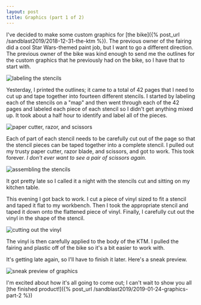 ```yaml
---
layout: post
title: Graphics (part 1 of 2)
---
```


I've decided to make some custom graphics for [the bike]({% post_url /sandblast2019/2018-12-31-the-ktm %}). The previous owner of the fairing did a cool Star Wars-themed paint job, but I want to go a different direction. The previous owner of the bike was kind enough to send me the outlines for the custom graphics that he previously had on the bike, so I have that to start with.

![labeling the stencils](/sandblast2019/resources/stencils1.jpg "labeling the stencils")

Yesterday, I printed the outlines; it came to a total of 42 pages that I need to cut up and tape together into fourteen different stencils. I started by labeling each of the stencils on a "map" and then went through each of the 42 pages and labeled each piece of each stencil so I didn't get anything mixed up. It took about a half hour to identify and label all of the pieces.

![paper cutter, razor, and scissors](/sandblast2019/resources/stenciltools.jpg "paper cutter, razor, and scissors")

Each of part of each stencil needs to be carefully cut out of the page so that the stencil pieces can be taped together into a complete stencil. I pulled out my trusty paper cutter, razor blade, and scissors, and got to work. This took forever. *I don't ever want to see a pair of scissors again.*

![assembling the stencils](/sandblast2019/resources/stencils2.jpg "assembling the stencils")

It got pretty late so I called it a night with the stencils cut and sitting on my kitchen table.

This evening I got back to work. I cut a piece of vinyl sized to fit a stencil and taped it flat to my workbench. Then I took the appropriate stencil and taped it down onto the flattened piece of vinyl. Finally, I carefully cut out the vinyl in the shape of the stencil.

![cutting out the vinyl](/sandblast2019/resources/stencils3.jpg "cutting out the vinyl")

The vinyl is then carefully applied to the body of the KTM. I pulled the fairing and plastic off of the bike so it's a bit easier to work with.

It's getting late again, so I'll have to finish it later. Here's a sneak preview.

![sneak preview of graphics](/sandblast2019/resources/tailvinylpreview.jpg "sneak preview of graphics")

I'm excited about how it's all going to come out; I can't wait to show you all [the finished product!]({% post_url /sandblast2019/2019-01-24-graphics-part-2 %})